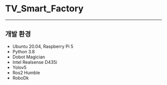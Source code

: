 # TV_Smart_Factory
---
## 개발 환경
- Ubuntu 20.04, Raspberry Pi 5
- Python 3.8
- Dobot Magician
- Intel Realsense D435i
- Yolov5
- Ros2 Humble
- RoboDk
